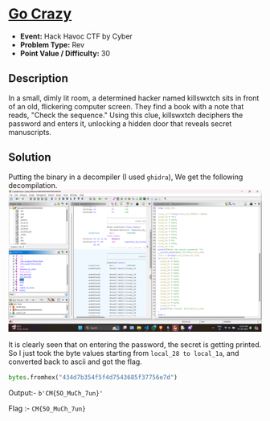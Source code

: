 # <u>Go Crazy</u>

* **Event:** Hack Havoc CTF by Cyber 
* **Problem Type:** Rev
* **Point Value / Difficulty:** 30
## Description
In a small, dimly lit room, a determined hacker named killswxtch sits in front of an old, flickering computer screen. They find a book with a note that reads, "Check the sequence." Using this clue, killswxtch deciphers the password and enters it, unlocking a hidden door that reveals secret manuscripts.
## Solution
Putting the binary in a decompiler (I used `ghidra`), We get the following decompilation.
![](go_crazy.png)

It is clearly seen that on entering the password, the secret is getting printed. So I just took the byte values starting from `local_28 to local_1a`, and converted back to ascii and got the flag.

```python
bytes.fromhex("434d7b354f5f4d7543685f37756e7d")
```
Output:- `b'CM{5O_MuCh_7un}'`

Flag :- `CM{5O_MuCh_7un}`
